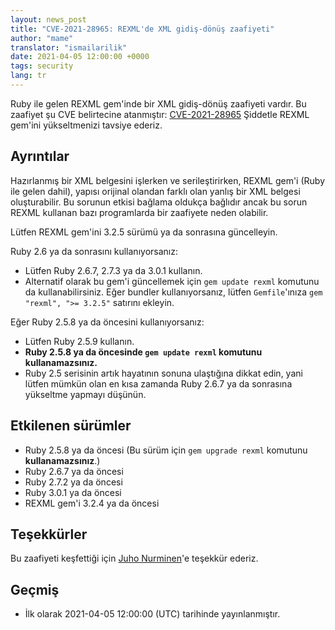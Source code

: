 ```yaml
---
layout: news_post
title: "CVE-2021-28965: REXML'de XML gidiş-dönüş zaafiyeti"
author: "mame"
translator: "ismailarilik"
date: 2021-04-05 12:00:00 +0000
tags: security
lang: tr
---
```


Ruby ile gelen REXML gem'inde bir XML gidiş-dönüş zaafiyeti vardır.
Bu zaafiyet şu CVE belirtecine atanmıştır: [CVE-2021-28965](https://cve.mitre.org/cgi-bin/cvename.cgi?name=CVE-2021-28965)
Şiddetle REXML gem'ini yükseltmenizi tavsiye ederiz.

## Ayrıntılar

Hazırlanmış bir XML belgesini işlerken ve serileştirirken, REXML gem'i (Ruby ile gelen dahil), yapısı orijinal olandan farklı olan yanlış bir XML belgesi oluşturabilir.
Bu sorunun etkisi bağlama oldukça bağlıdır ancak bu sorun REXML kullanan bazı programlarda bir zaafiyete neden olabilir.

Lütfen REXML gem'ini 3.2.5 sürümü ya da sonrasına güncelleyin.

Ruby 2.6 ya da sonrasını kullanıyorsanız:

* Lütfen Ruby 2.6.7, 2.7.3 ya da 3.0.1 kullanın.
* Alternatif olarak bu gem'i güncellemek için `gem update rexml` komutunu da kullanabilirsiniz.
  Eğer bundler kullanıyorsanız, lütfen `Gemfile`'ınıza `gem "rexml", ">= 3.2.5"` satırını ekleyin.

Eğer Ruby 2.5.8 ya da öncesini kullanıyorsanız:

* Lütfen Ruby 2.5.9 kullanın.
* <strong>Ruby 2.5.8 ya da öncesinde `gem update rexml` komutunu kullanamazsınız.</strong>
* Ruby 2.5 serisinin artık hayatının sonuna ulaştığına dikkat edin, yani lütfen mümkün olan en kısa zamanda Ruby 2.6.7 ya da sonrasına yükseltme yapmayı düşünün.

## Etkilenen sürümler

* Ruby 2.5.8 ya da öncesi (Bu sürüm için `gem upgrade rexml` komutunu <strong>kullanamazsınız</strong>.)
* Ruby 2.6.7 ya da öncesi
* Ruby 2.7.2 ya da öncesi
* Ruby 3.0.1 ya da öncesi
* REXML gem'i 3.2.4 ya da öncesi

## Teşekkürler

Bu zaafiyeti keşfettiği için [Juho Nurminen](https://hackerone.com/jupenur)'e teşekkür ederiz.

## Geçmiş

* İlk olarak 2021-04-05 12:00:00 (UTC) tarihinde yayınlanmıştır.
